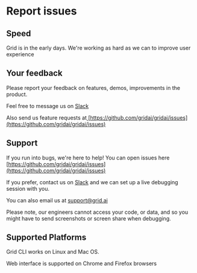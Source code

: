 # Report issues

## Speed

Grid is in the early days. We're working as hard as we can to improve user experience

## Your feedback

Please report your feedback on features, demos, improvements in the product. 

Feel free to message us on [Slack](https://join.slack.com/t/gridai-community/shared_invite/zt-ozqiwuif-UYK6rZGVmTTpMfPcVSdicg) 

Also send us feature requests at[ ](https://github.com/gridai/gridai/issues)[https://github.com/gridai/gridai/issues](https://github.com/gridai/gridai/issues)

## Support

If you run into bugs, we're here to help! You can open issues here [https://github.com/gridai/gridai/issues](https://github.com/gridai/gridai/issues) 

If you prefer, contact us on [Slack](https://join.slack.com/t/gridai-community/shared_invite/zt-ozqiwuif-UYK6rZGVmTTpMfPcVSdicg) and we can set up a live debugging session with you. 

You can also email us at [support@grid.ai](mailto:support@grid.ai)

Please note, our engineers cannot access your code, or data, and so you might have to send screenshots or screen share when debugging.

## Supported Platforms

Grid CLI works on Linux and Mac OS.

Web interface is supported on Chrome and Firefox browsers

